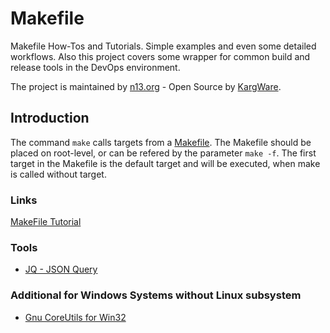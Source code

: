 # Makefile
Makefile How-Tos and Tutorials. Simple examples and even some detailed workflows. Also this project covers some wrapper for common build and release tools in the DevOps environment.

The project is maintained by [n13.org](https://n13.org) - Open Source by [KargWare](http://kargware.com).

## Introduction
The command ```make``` calls targets from a [Makefile](https://en.wikipedia.org/wiki/Make_(software)). The Makefile should be placed on root-level, or can be refered by the parameter ```make -f```. The first target in the Makefile is the default target and will be executed, when make is called without target.

### Links
[MakeFile Tutorial](http://makefiletutorial.com/)

### Tools
* [JQ - JSON Query](https://stedolan.github.io/jq/)

### Additional for Windows Systems without Linux subsystem
* [Gnu CoreUtils for Win32](http://gnuwin32.sourceforge.net/packages/coreutils.htm)  
